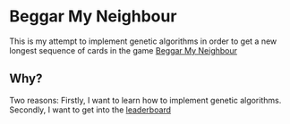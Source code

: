 # Beggar My Neighbour

This is my attempt to implement genetic algorithms in order to get a new longest sequence of cards in the game [Beggar My Neighbour](https://en.wikipedia.org/wiki/Beggar-my-neighbour)

## Why?

Two reasons: Firstly, I want to learn how to implement genetic algorithms. Secondly, I want to get into the [leaderboard](http://www.richardpmann.com/beggar-my-neighbour-records.html)
